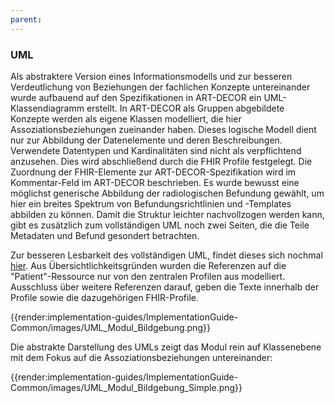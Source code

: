 ```yaml
---
parent:
---
```

### UML
Als abstraktere Version eines Informationsmodells und zur besseren Verdeutlichung von Beziehungen der fachlichen Konzepte untereinander wurde aufbauend auf den Spezifikationen in ART-DECOR ein UML-Klassendiagramm erstellt. In ART-DECOR als Gruppen abgebildete Konzepte werden als eigene Klassen modelliert, die hier Assoziationsbeziehungen zueinander haben. Dieses logische Modell dient nur zur Abbildung der Datenelemente und deren Beschreibungen. Verwendete Datentypen und Kardinalitäten sind nicht als verpflichtend anzusehen. Dies wird abschließend durch die FHIR Profile festgelegt. Die Zuordnung der FHIR-Elemente zur ART-DECOR-Spezifikation wird im Kommentar-Feld im ART-DECOR beschrieben. Es wurde bewusst eine möglichst generische Abbildung der radiologischen Befundung gewählt, um hier ein breites Spektrum von Befundungsrichtlinien und -Templates abbilden zu können. Damit die Struktur leichter nachvollzogen werden kann, gibt es zusätzlich zum vollständigen UML noch zwei Seiten, die die Teile Metadaten und Befund gesondert betrachten.

Zur besseren Lesbarkeit des vollständigen UML, findet dieses sich nochmal [hier](https://simplifier.net/medizininformatik-initiative-modul-bildgebung/guides-implementationguide-common-images-uml-befund-bildgebung). Aus Übersichtlichkeitsgründen wurden die Referenzen auf die "Patient"-Ressource nur von den zentralen Profilen aus modelliert. Ausschluss über weitere Referenzen darauf, geben die Texte innerhalb der Profile sowie die dazugehörigen FHIR-Profile.

{{render:implementation-guides/ImplementationGuide-Common/images/UML_Modul_Bildgebung.png}}


Die abstrakte Darstellung des UMLs zeigt das Modul rein auf Klassenebene mit dem Fokus auf die Assoziationsbeziehungen untereinander:
 
{{render:implementation-guides/ImplementationGuide-Common/images/UML_Modul_Bildgebung_Simple.png}}

